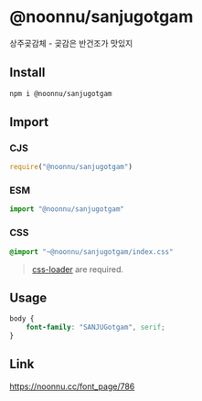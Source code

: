 # @noonnu/sanjugotgam
상주곶감체 - 곶감은 반건조가 맛있지

## Install
```sh
npm i @noonnu/sanjugotgam
```
## Import
### CJS
```js
require("@noonnu/sanjugotgam")
```
### ESM
```js
import "@noonnu/sanjugotgam"
```
### CSS 
```css
@import "~@noonnu/sanjugotgam/index.css"
```
> [css-loader](https://github.com/webpack-contrib/css-loader) are required.

## Usage
```css
body {
    font-family: "SANJUGotgam", serif;
}
```

## Link
https://noonnu.cc/font_page/786